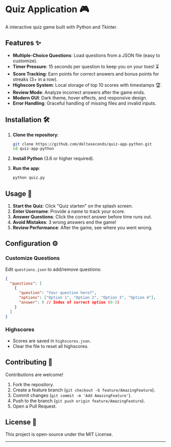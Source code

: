 
# Quiz Application 🎮

A interactive quiz game built with Python and Tkinter.

## Features ✨

- **Multiple-Choice Questions**: Load questions from a JSON file (easy to customize).
- **Timer Pressure**: 15 seconds per question to keep you on your toes! ⏳
- **Score Tracking**: Earn points for correct answers and bonus points for streaks (3+ in a row).
- **Highscore System**: Local storage of top 10 scores with timestamps 🏆.
- **Review Mode**: Analyze incorrect answers after the game ends.
- **Modern GUI**: Dark theme, hover effects, and responsive design.
- **Error Handling**: Graceful handling of missing files and invalid inputs.

## Installation 🛠️

1. **Clone the repository**:
   ```bash
   git clone https://github.com/deltaseconds/quiz-app-python.git
   cd quiz-app-python
   ```

2. **Install Python** (3.6 or higher required).

3. **Run the app**:
   ```bash
   python quiz.py
   ```

## Usage 🚀

1. **Start the Quiz**: Click "Quiz starten" on the splash screen.
2. **Enter Username**: Provide a name to track your score.
3. **Answer Questions**: Click the correct answer before time runs out.
4. **Avoid Mistakes**: 3 wrong answers end the game!
5. **Review Performance**: After the game, see where you went wrong.

## Configuration ⚙️

### Customize Questions
Edit `questions.json` to add/remove questions:
```json
{
  "questions": [
    {
      "question": "Your question here?",
      "options": ["Option 1", "Option 2", "Option 3", "Option 4"],
      "answer": 0 // Index of correct option (0-3)
    }
  ]
}
```

### Highscores
- Scores are saved in `highscores.json`.
- Clear the file to reset all highscores.


## Contributing 🤝

Contributions are welcome! 
1. Fork the repository.
2. Create a feature branch (`git checkout -b feature/AmazingFeature`).
3. Commit changes (`git commit -m 'Add AmazingFeature'`).
4. Push to the branch (`git push origin feature/AmazingFeature`).
5. Open a Pull Request.

## License 📄

This project is open-source under the MIT License.

---
```
